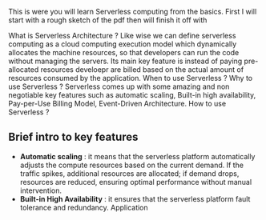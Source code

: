 This is were you will learn Serverless computing from the basics. First I will start with a rough sketch of the pdf then will finish it off with 

What is Serverless Architecture ?
	Like wise we can define serverless computing as a cloud computing execution model which dynamically allocates the machine resources, so that developers can run the code without managing the servers. Its main key feature is instead of paying pre-allocated resources develoepr are billed based on the actual amount of resources consumed by the application. 
When to use Serverless ?
Why to use Serverless ?
	Serverless comes up with some amazing and non negotiable key features such as automatic scaling, Built-in high availability, Pay-per-Use Billing Model, Event-Driven Architecture. 
How to use Serverless ?

## Brief intro to key features 
 - **Automatic scaling** : it means that the serverless platform automatically adjusts the compute resources based on the current demand. If the traffic spikes, additional resources are allocated; if demand drops, resources are reduced, ensuring optimal performance without manual intervention. 
 - **Built-in High Availability** : it ensures that the serverless platform fault tolerance and redundancy. Application
	

